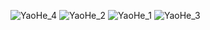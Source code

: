 ![YaoHe_4](https://github.com/user-attachments/assets/56aa77d6-03df-4fcb-ab3c-e8f6a2453e2c)
![YaoHe_2](https://github.com/user-attachments/assets/b7618165-f695-49fd-aeb3-5dcd7707a3f5)
![YaoHe_1](https://github.com/user-attachments/assets/0c061fb6-aa9c-43c4-aa44-205030b2148b)
![YaoHe_3](https://github.com/user-attachments/assets/47ad6d6c-a61d-48dc-8215-0d78a6bc554a)
